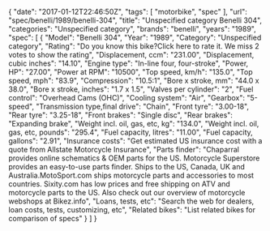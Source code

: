 {
    "date": "2017-01-12T22:46:50Z",
    "tags": [
        "motorbike",
        "spec"
    ],
    "url": "spec\/benelli\/1989\/benelli-304",
    "title": "Unspecified category Benelli 304",
    "categories": "Unspecified category",
    "brands": "benelli",
    "years": "1989",
    "spec": [
        {
            "Model": "Benelli 304",
            "Year": "1989",
            "Category": "Unspecified category",
            "Rating": "Do you know this bike?Click here to rate it. We miss 2 votes to show the rating",
            "Displacement, ccm": "231.00",
            "Displacement, cubic inches": "14.10",
            "Engine type": "In-line four, four-stroke",
            "Power, HP": "27.00",
            "Power at RPM": "10500",
            "Top speed, km\/h": "135.0",
            "Top speed, mph": "83.9",
            "Compression": "10.5:1",
            "Bore x stroke, mm": "44.0 x 38.0",
            "Bore x stroke, inches": "1.7 x 1.5",
            "Valves per cylinder": "2",
            "Fuel control": "Overhead Cams (OHC)",
            "Cooling system": "Air",
            "Gearbox": "5-speed",
            "Transmission type,final drive": "Chain",
            "Front tyre": "3.00-18",
            "Rear tyre": "3.25-18",
            "Front brakes": "Single disc",
            "Rear brakes": "Expanding brake",
            "Weight incl. oil, gas, etc, kg": "134.0",
            "Weight incl. oil, gas, etc, pounds": "295.4",
            "Fuel capacity, litres": "11.00",
            "Fuel capacity, gallons": "2.91",
            "Insurance costs": "Get estimated US insurance cost with a quote from Allstate Motorcycle Insurance",
            "Parts finder": "Chaparral provides online schematics & OEM parts for the US.   Motorcycle Superstore provides an easy-to-use parts finder. Ships to the US, Canada, UK and Australia.MotoSport.com ships motorcycle parts and accessories to most countries.    Sixity.com has low prices and free shipping on ATV and motorcycle parts to the US. Also check out our overview of motorcycle webshops at Bikez.info",
            "Loans, tests, etc": "Search the web for dealers, loan costs, tests, customizing, etc",
            "Related bikes": "List related bikes for comparison of specs"
        }
    ]
}